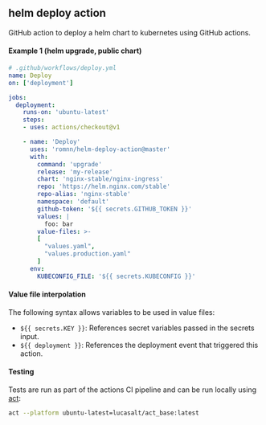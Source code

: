 ## helm deploy action

GitHub action to deploy a helm chart to kubernetes using GitHub actions.

#### Example 1 (helm upgrade, public chart)

```yaml
# .github/workflows/deploy.yml
name: Deploy
on: ['deployment']

jobs:
  deployment:
    runs-on: 'ubuntu-latest'
    steps:
    - uses: actions/checkout@v1

    - name: 'Deploy'
      uses: 'romnn/helm-deploy-action@master'
      with:
        command: 'upgrade'
        release: 'my-release'
        chart: 'nginx-stable/nginx-ingress'
        repo: 'https://helm.nginx.com/stable'
        repo-alias: 'nginx-stable'
        namespace: 'default'
        github-token: '${{ secrets.GITHUB_TOKEN }}'
        values: |
          foo: bar
        value-files: >-
        [
          "values.yaml",
          "values.production.yaml"
        ]
      env:
        KUBECONFIG_FILE: '${{ secrets.KUBECONFIG }}'
```

#### Value file interpolation

The following syntax allows variables to be used in value files:

- `${{ secrets.KEY }}`: References secret variables passed in the secrets input.
- `${{ deployment }}`: References the deployment event that triggered this
  action.

#### Testing

Tests are run as part of the actions CI pipeline and can be run locally using [act](https://github.com/nektos/act):

```bash
act --platform ubuntu-latest=lucasalt/act_base:latest
```
